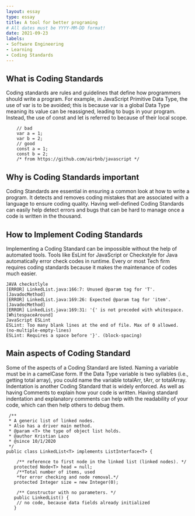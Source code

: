 ```yaml
---
layout: essay
type: essay
title: A tool for better programing
# All dates must be YYYY-MM-DD format!
date: 2021-09-23
labels:
- Software Engineering
- Learning
- Coding Standards
---
```


## What is Coding Standards
Coding standards are rules and guidelines that define how programmers should write a program. For example, in JavaScript Primitive Data Type, the use of var is to be avoided; this is because var is a global Data Type meaning its value can be reassigned, leading to bugs in your program. Instead, the use of const and let is referred to because of their local scope.
```
    // bad
    var a = 1;
    var b = 2;
    // good 
    const a = 1;
    const b = 2;
    /* from https://github.com/airbnb/javascript */
```



## Why is Coding Standards important
Coding Standards are essential in ensuring a common look at how to write a program. It detects and removes coding mistakes that are associated with a language to ensure coding quality. Having well-defined Coding Standards can easily help detect errors and bugs that can be hard to manage once a code is written in the thousand.


## How to Implement Coding Standards
Implementing a Coding Standard can be impossible without the help of automated tools. Tools like EsLint for JavaScript or Checkstyle for Java automatically error check codes in runtime. Every or most Tech firm requires coding standards because it makes the maintenance of codes much easier.

```
JAVA checkstlyle
[ERROR] LinkedList.java:166:7: Unused @param tag for 'T'. [JavadocMethod]
[ERROR] LinkedList.java:169:26: Expected @param tag for 'item'. [JavadocMethod]
[ERROR] LinkedList.java:169:31: '{' is not preceded with whitespace. [WhitespaceAround]
JavaScript ESLint
ESLint: Too many blank lines at the end of file. Max of 0 allowed. (no-multiple-empty-lines)
ESLint: Requires a space before '}'. (block-spacing)
```

## Main aspects of Coding Standard
Some of the aspects of a Coding Standard are listed.  Naming a variable must be in a camelCase form. If the Data Type variable is two syllables (i.e., getting total array), you could name the variable totalArr, tArr, or totalArray. Indentation is another Coding Standard that is widely enforced. As well as having Comments to explain how your code is written. Having standard indentation and explanatory comments can help with the readability of your code, which can then help others to debug them.
```
 /**
 * A generic list of linked nodes.
 * Also has a driver main method.
 * @param <T> the type of object list holds.
 * @author Kristian Lazo
 * @since 10/1/2020
 */
public class LinkedList<T> implements ListInterface<T> {

	/** reference to first node in the linked list (linked nodes). */
   protected Node<T> head = null;
	/**Total number of items, used
	*for error checking and node removal.*/
   protected Integer size = new Integer(0);

	/** Constructor with no parameters. */
   public LinkedList() {
   	// no code, because data fields already initialized
   }

```
